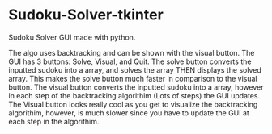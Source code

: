 # Sudoku-Solver-tkinter
Sudoku Solver GUI made with python. 

The algo uses backtracking and can be shown with the visual button. The GUI has 3 buttons: Solve, Visual, and Quit. The solve button converts the inputted sudoku into a array, and solves the array THEN displays the solved array. This makes the solve button much faster in comparison to the visual button. The visual button converts the inputted sudoku into a array, however in each step of the backtracking algorithim (Lots of steps) the GUI updates. The Visual button looks really cool as you get to visualize the backtracking algorithim, however, is much slower since you have to update the GUI at each step in the algorithim.
